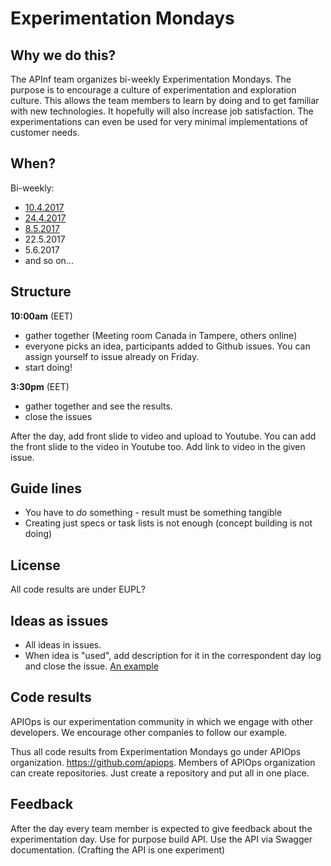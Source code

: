 # Experimentation Mondays

## Why we do this?

The APInf team organizes bi-weekly Experimentation Mondays. The purpose is to encourage a culture of experimentation and exploration culture. This allows the team members to learn by doing and to get familiar with new technologies. It hopefully will also increase job satisfaction. The experimentations can even be used for very minimal implementations of customer needs.

## When?

Bi-weekly:

* [10.4.2017](2017-04-10-experiments.md)
* [24.4.2017](2017-04-24-experiments.md)
* [8.5.2017](2017-05-08-experiments.md)
* 22.5.2017
* 5.6.2017
* and so on...

## Structure

**10:00am** (EET)
* gather together (Meeting room Canada in Tampere, others online)
* everyone picks an idea, participants added to Github issues. You can assign yourself to issue already on Friday.
* start doing!

**3:30pm** (EET)
* gather together and see the results.
* close the issues

After the day, add front slide to video and upload to Youtube. You can add the front slide to the video in Youtube too. Add link to video in the given issue.


## Guide lines

* You have to _do_ something - result must be something tangible
* Creating just specs or task lists is not enough (concept building is not doing)

## License

All code results are under EUPL?

## Ideas as issues

* All ideas in issues.
* When idea is "used", add description for it in the correspondent day log and close the issue. [An example](https://github.com/apinf/experimentation-mondays/issues/2)

## Code results

APIOps is our experimentation community in which we engage with other developers. We encourage other companies to follow our example.

Thus all code results from Experimentation Mondays go under APIOps organization. https://github.com/apiops. Members of APIOps organization can create repositories. Just create a repository and put all in one place.


## Feedback
After the day every team member is expected to give feedback about the experimentation day. Use for purpose build API. Use the API via Swagger documentation. (Crafting the API is one experiment)
